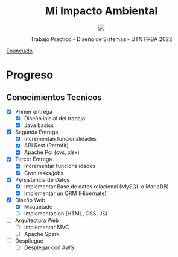 <h1 align="center" > Mi Impacto Ambiental </h1>
<p align="center"><img src="(https://user-images.githubusercontent.com/48862380/194356324-5c090968-d1f1-4f0b-8463-3c26f1a30079.png"> </p>

<p align="center"> Trabajo Practico - Diseño de Sistemas - UTN FRBA 2022 <p>

[Enunciado](https://drive.google.com/file/d/1kabpFOAiHu6EjXc2LZPrmE_8eA2ayqVl/view "Enunciado")

# Progreso 

## Conocimientos Tecnicos

- [x] Primer entrega
	- [x] Diseño inicial del trabajo
	- [x] Java basics
- [x] Segunda Entrega
	 - [x] Incrementan funcionalidades
	 - [x] API Rest (Retrofit)
	 - [x] Apache Poi (cvs, xlsx)
- [x] Tercer Entrega
	- [x] Incrementar funcionalidades
	- [x] Cron tasks/jobs
- [x] Persistencia de Datos
	- [x] Implementar Base de datos relacional (MySQL o MariaDB)
	- [x] Implementar un ORM (Hibernate)
- [x] Diseño Web
	- [x] Maquetado
	- [ ] Implementacion (HTML, CSS, JS)
- [ ] Arquitectura Web
	- [ ] Implementar MVC
	- [ ] Apache Spark
- [ ] Despliegue
	- [ ] Desplegar con AWS
